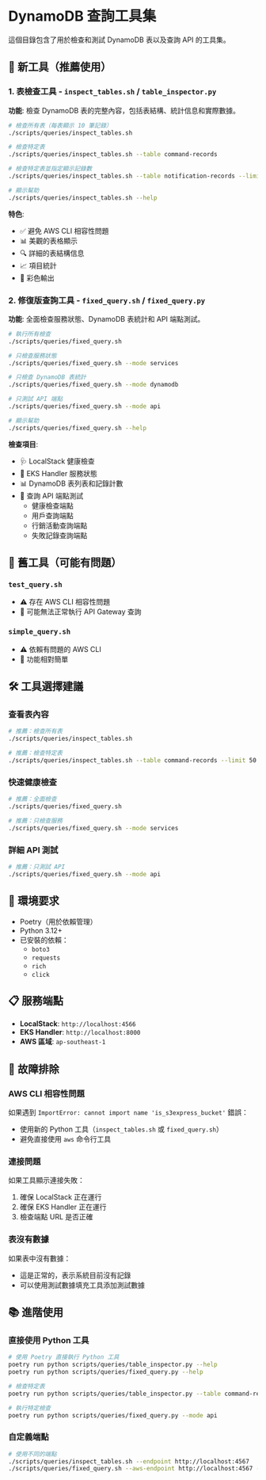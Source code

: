 # DynamoDB 查詢工具集

這個目錄包含了用於檢查和測試 DynamoDB 表以及查詢 API 的工具集。

## 🚀 新工具（推薦使用）

### 1. 表檢查工具 - `inspect_tables.sh` / `table_inspector.py`

**功能**: 檢查 DynamoDB 表的完整內容，包括表結構、統計信息和實際數據。

```bash
# 檢查所有表（每表顯示 10 筆記錄）
./scripts/queries/inspect_tables.sh

# 檢查特定表
./scripts/queries/inspect_tables.sh --table command-records

# 檢查特定表並指定顯示記錄數
./scripts/queries/inspect_tables.sh --table notification-records --limit 20

# 顯示幫助
./scripts/queries/inspect_tables.sh --help
```

**特色**:

- ✅ 避免 AWS CLI 相容性問題
- 📊 美觀的表格顯示
- 🔍 詳細的表結構信息
- 📈 項目統計
- 🎨 彩色輸出

### 2. 修復版查詢工具 - `fixed_query.sh` / `fixed_query.py`

**功能**: 全面檢查服務狀態、DynamoDB 表統計和 API 端點測試。

```bash
# 執行所有檢查
./scripts/queries/fixed_query.sh

# 只檢查服務狀態
./scripts/queries/fixed_query.sh --mode services

# 只檢查 DynamoDB 表統計
./scripts/queries/fixed_query.sh --mode dynamodb

# 只測試 API 端點
./scripts/queries/fixed_query.sh --mode api

# 顯示幫助
./scripts/queries/fixed_query.sh --help
```

**檢查項目**:

- 🩺 LocalStack 健康檢查
- 🔧 EKS Handler 服務狀態
- 📊 DynamoDB 表列表和記錄計數
- 🧪 查詢 API 端點測試
  - 健康檢查端點
  - 用戶查詢端點
  - 行銷活動查詢端點
  - 失敗記錄查詢端點

## 📜 舊工具（可能有問題）

### `test_query.sh`

- ⚠️ 存在 AWS CLI 相容性問題
- 📝 可能無法正常執行 API Gateway 查詢

### `simple_query.sh`

- ⚠️ 依賴有問題的 AWS CLI
- 📝 功能相對簡單

## 🛠️ 工具選擇建議

### 查看表內容

```bash
# 推薦：檢查所有表
./scripts/queries/inspect_tables.sh

# 推薦：檢查特定表
./scripts/queries/inspect_tables.sh --table command-records --limit 50
```

### 快速健康檢查

```bash
# 推薦：全面檢查
./scripts/queries/fixed_query.sh

# 推薦：只檢查服務
./scripts/queries/fixed_query.sh --mode services
```

### 詳細 API 測試

```bash
# 推薦：只測試 API
./scripts/queries/fixed_query.sh --mode api
```

## 🔧 環境要求

- Poetry（用於依賴管理）
- Python 3.12+
- 已安裝的依賴：
  - `boto3`
  - `requests`
  - `rich`
  - `click`

## 📋 服務端點

- **LocalStack**: `http://localhost:4566`
- **EKS Handler**: `http://localhost:8000`
- **AWS 區域**: `ap-southeast-1`

## 🚨 故障排除

### AWS CLI 相容性問題

如果遇到 `ImportError: cannot import name 'is_s3express_bucket'` 錯誤：

- 使用新的 Python 工具（`inspect_tables.sh` 或 `fixed_query.sh`）
- 避免直接使用 `aws` 命令行工具

### 連接問題

如果工具顯示連接失敗：

1. 確保 LocalStack 正在運行
2. 確保 EKS Handler 正在運行
3. 檢查端點 URL 是否正確

### 表沒有數據

如果表中沒有數據：

- 這是正常的，表示系統目前沒有記錄
- 可以使用測試數據填充工具添加測試數據

## 📚 進階使用

### 直接使用 Python 工具

```bash
# 使用 Poetry 直接執行 Python 工具
poetry run python scripts/queries/table_inspector.py --help
poetry run python scripts/queries/fixed_query.py --help

# 檢查特定表
poetry run python scripts/queries/table_inspector.py --table command-records --limit 100

# 執行特定檢查
poetry run python scripts/queries/fixed_query.py --mode api
```

### 自定義端點

```bash
# 使用不同的端點
./scripts/queries/inspect_tables.sh --endpoint http://localhost:4567
./scripts/queries/fixed_query.sh --aws-endpoint http://localhost:4567 --eks-endpoint http://localhost:8001
```
